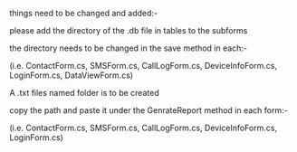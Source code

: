 things need to be changed and added:-



please add the directory of the .db file in tables to the subforms

the directory needs to be changed in the save method in each:-

(i.e. ContactForm.cs, SMSForm.cs, CallLogForm.cs, DeviceInfoForm.cs, LoginForm.cs, DataViewForm.cs)



A .txt files named folder is to be created

copy the path and paste it under the GenrateReport method in each form:-

(i.e. ContactForm.cs, SMSForm.cs, CallLogForm.cs, DeviceInfoForm.cs, LoginForm.cs)
